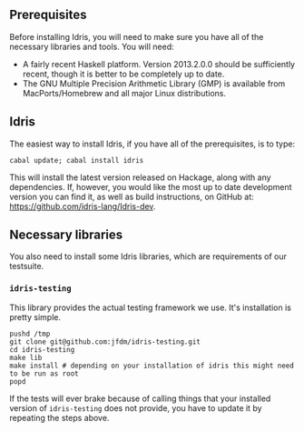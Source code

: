 ## Prerequisites

Before installing Idris, you will need to make sure you have all of the necessary libraries and tools. You will need:

 *  A fairly recent Haskell platform. Version 2013.2.0.0 should be sufficiently recent, though it is better to be completely up to date.
 *  The GNU Multiple Precision Arithmetic Library (GMP) is available from MacPorts/Homebrew and all major Linux distributions.

## Idris

The easiest way to install Idris, if you have all of the prerequisites, is to type:

```shell
cabal update; cabal install idris
```

This will install the latest version released on Hackage, along with any dependencies.
If, however, you would like the most up to date development version you can find it,
as well as build instructions, on GitHub at: https://github.com/idris-lang/Idris-dev.

## Necessary libraries

You also need to install some Idris libraries, which are requirements of our testsuite.

### `idris-testing`

This library provides the actual testing framework we use. It's installation is pretty simple.

```shell
pushd /tmp
git clone git@github.com:jfdm/idris-testing.git
cd idris-testing
make lib
make install # depending on your installation of idris this might need to be run as root
popd
```

If the tests will ever brake because of calling things that your installed version of `idris-testing` does not provide, you have to update it by repeating the steps above.
